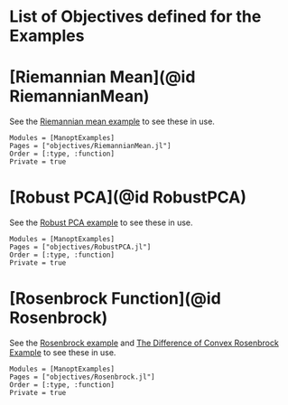 # List of Objectives defined for the Examples

# [Riemannian Mean](@id RiemannianMean)

See the [Riemannian mean example](../examples/Riemannian-mean.md) to see these in use.

```@autodocs
Modules = [ManoptExamples]
Pages = ["objectives/RiemannianMean.jl"]
Order = [:type, :function]
Private = true
```

# [Robust PCA](@id RobustPCA)

See the [Robust PCA example](../examples/Robust-PCA.md) to see these in use.

```@autodocs
Modules = [ManoptExamples]
Pages = ["objectives/RobustPCA.jl"]
Order = [:type, :function]
Private = true
```

# [Rosenbrock Function](@id Rosenbrock)

See the [Rosenbrock example](../examples/Rosenbrock.md)  and [The Difference of Convex Rosenbrock Example](../examples/Difference-of-Convex-Rosenbrock.md) to see these in use.

```@autodocs
Modules = [ManoptExamples]
Pages = ["objectives/Rosenbrock.jl"]
Order = [:type, :function]
Private = true
```